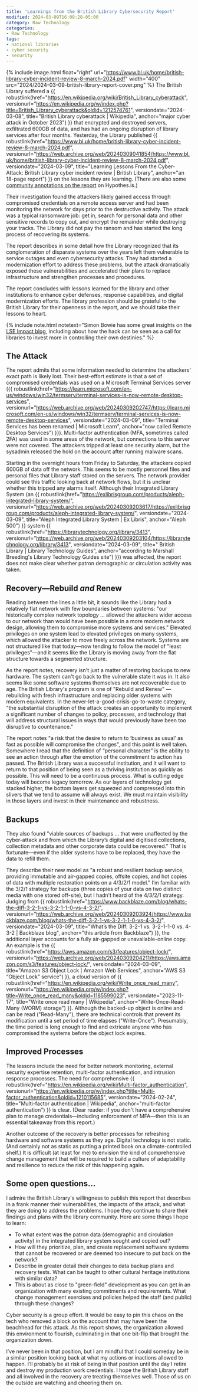 ```yaml
---
title: 'Learnings from the British Library Cybersecurity Report'
modified: 2024-03-09T16:08:28-05:00
category: Raw Technology
categories:
- Raw Technology
tags:
- national libraries
- cyber security
- security
---
```

{% include image.html 
float="right"
url="https://www.bl.uk/home/british-library-cyber-incident-review-8-march-2024.pdf"
width="400"
src="2024/2024-03-09-british-library-report-cover.png"
%}
The British Library suffered a {{ robustlink(href="https://en.wikipedia.org/wiki/British_Library_cyberattack", versionurl="https://en.wikipedia.org/w/index.php?title=British_Library_cyberattack&oldid=1212574761", versiondate="2024-03-08", title="British Library cyberattack | Wikipedia", anchor="major cyber attack in October 2023") }} that encrypted and destroyed servers, exfiltrated 600GB of data, and has had an ongoing disruption of library services after four months. Yesterday, the Library published {{ robustlink(href="https://www.bl.uk/home/british-library-cyber-incident-review-8-march-2024.pdf", versionurl="https://web.archive.org/web/20240309041854/https://www.bl.uk/home/british-library-cyber-incident-review-8-march-2024.pdf", versiondate="2024-03-09", title="Learning Lessons From the Cyber-Attack: British Library cyber incident review | British Library", anchor="an 18-page report") }} on the lessons they are learning. (There are also some [community annotations on the report](https://via.hypothes.is/https://www.bl.uk/home/british-library-cyber-incident-review-8-march-2024.pdf) on Hypothes.is.)

Their investigation found the attackers likely gained access through compromised credentials on a remote access server and had been monitoring the network for days prior to the destructive activity. The attack was a typical ransomware job: get in, search for personal data and other sensitive records to copy out, and encrypt the remainder while destroying your tracks. The Library did not pay the ransom and has started the long process of recovering its systems.

The report describes in some detail how the Library recognized that its conglomeration of disparate systems over the years left them vulnerable to service outages and even cybersecurity attacks. They had started a modernization effort to address these problems, but the attack dramatically exposed these vulnerabilities and accelerated their plans to replace infrastructure and strengthen processes and procedures. 

The report concludes with lessons learned for the library and other institutions to enhance cyber defenses, response capabilities, and digital modernization efforts. The library profession should be grateful to the British Library for their openness in the report, and we should take their lessons to heart.

{% include note.html
notetext="Simon Bowie has some great insights on the <a href='https://blogs.lse.ac.uk/impactofsocialsciences/2024/03/19/the-british-library-hack-is-a-warning-for-all-academic-libraries/'>LSE Impact blog</a>, including about how the hack can be seen as a call for libraries to invest more in controlling their own destinies."
%}

## The Attack
The report admits that some information needed to determine the attackers' exact path is likely lost. Their best-effort estimate is that a set of compromised credentials was used on a Microsoft Terminal Services server ({{ robustlink(href="https://learn.microsoft.com/en-us/windows/win32/termserv/terminal-services-is-now-remote-desktop-services", versionurl="https://web.archive.org/web/20240309202747/https://learn.microsoft.com/en-us/windows/win32/termserv/terminal-services-is-now-remote-desktop-services", versiondate="2024-03-09", title="Terminal Services has been renamed | Microsoft Learn", anchor="now called Remote Desktop Services") }}). Multi-factor authentication (MFA, sometimes called 2FA) was used in some areas of the network, but connections to this server were not covered. The attackers tripped at least one security alarm, but the sysadmin released the hold on the account after running malware scans.

Starting in the overnight hours from Friday to Saturday, the attackers copied 600GB of data off the network. This seems to be mostly personnel files and personal files that Library staff stored on the servers. The network provider could see this traffic looking back at network flows, but it is unclear whether this tripped any alarms itself. Although their Integrated Library System (an {{ robustlink(href="https://exlibrisgroup.com/products/aleph-integrated-library-system/", versionurl="https://web.archive.org/web/20240309203617/https://exlibrisgroup.com/products/aleph-integrated-library-system/", versiondate="2024-03-09", title="Aleph Integrated Library System | Ex Libris", anchor="Aleph 500") }} system {{ robustlink(href="https://librarytechnology.org/library/3413", versionurl="https://web.archive.org/web/20240309203104/https://librarytechnology.org/library/3413", versiondate="2024-03-09", title=" British Library | Library Technology Guides", anchor="according to Marshall Breeding's Library Technology Guides site") }}) was affected, the report does not make clear whether patron demographic or circulation activity was taken.

## Recovery—Rebuild _and_ Renew
Reading between the lines a little bit, it sounds like the Library had a relatively flat network with few boundaries between systems: "our historically complex network topology ... allowed the attackers wider access to our network than would have been possible in a more modern network design, allowing them to compromise more systems and services." Elevated privileges on one system lead to elevated privileges on many systems, which allowed the attacker to move freely across the network. Systems are not structured like that today—now tending to follow the model of "least privileges"—and it seems like the Library is moving away from the flat structure towards a segmented structure.

As the report notes, recovery isn't just a matter of restoring backups to new hardware. The system can't go back to the vulnerable state it was in. It also seems like some software systems themselves are not recoverable due to age. The British Library's program is one of "Rebuild and Renew" — rebuilding with fresh infrastructure and replacing older systems with modern equivalents. In the never-let-a-good-crisis-go-to-waste category, "the substantial disruption of the attack creates an opportunity to implement a significant number of changes to policy, processes, and technology that will address structural issues in ways that would previously have been too disruptive to countenance."

The report notes "a risk that the desire to return to ‘business as usual’ as fast as possible will compromise the changes", and this point is well taken. Somewhere I read that the definition of “personal character” is the ability to see an action through after the emotion of the commitment to action has passed. The British Library was a successful institution, and it will want to return to that position of being seen as a thriving institution as quickly as possible. This will need to be a continuous process. What is cutting edge today will become legacy tomorrow. As our layers of technology get stacked higher, the bottom layers get squeezed and compressed into thin slivers that we tend to assume will always exist. We must maintain visibility in those layers and invest in their maintenance and robustness.

## Backups
They also found "viable sources of backups ... that were unaffected by the cyber-attack and from which the Library’s digital and digitised collections, collection metadata and other corporate data could be recovered." That is fortunate—even if the older systems have to be replaced, they have the data to refill them.

They describe their new model as "a robust and resilient backup service, providing immutable and air-gapped copies, offsite copies, and hot copies of data with multiple restoration points on a 4/3/2/1 model." I’m familiar with the 3/2/1 strategy for backups (three copies of your data on two distinct media with one stored off-site), but I hadn’t heard of the 4/3/2/1 strategy. Judging from {{ robustlink(href="https://www.backblaze.com/blog/whats-the-diff-3-2-1-vs-3-2-1-1-0-vs-4-3-2/", versionurl="https://web.archive.org/web/20240309203924/https://www.backblaze.com/blog/whats-the-diff-3-2-1-vs-3-2-1-1-0-vs-4-3-2/", versiondate="2024-03-09", title="What’s the Diff: 3-2-1 vs. 3-2-1-1-0 vs. 4-3-2 | Backblaze blog", anchor="this article from Backblaze") }}, the additional layer accounts for a fully air-gapped or unavailable-online copy. An example is the {{ robustlink(href="https://aws.amazon.com/s3/features/object-lock/", versionurl="https://web.archive.org/web/20240309204211/https://aws.amazon.com/s3/features/object-lock/", versiondate="2024-03-09", title="Amazon S3 Object Lock | Amazon Web Services", anchor="AWS S3 “Object Lock” service") }}, a cloud version of {{ robustlink(href="https://en.wikipedia.org/wiki/Write_once_read_many", versionurl="https://en.wikipedia.org/w/index.php?title=Write_once_read_many&oldid=1185599023", versiondate="2023-11-17", title="Write once read many | Wikipedia", anchor="Write-Once-Read-Many (WORM) storage") }}. Although the backed-up object is online and can be read ("Read-Many"), there are technical controls that prevent its modification until a set period of time elapses ("Write-Once"). Presumably, the time period is long enough to find and extricate anyone who has compromised the systems before the object lock expires.

## Improved Processes
The lessons include the need for better network monitoring, external security expertise retention, multi-factor authentication, and intrusion response processes. The need for comprehensive {{ robustlink(href="https://en.wikipedia.org/wiki/Multi-factor_authentication", versionurl="https://en.wikipedia.org/w/index.php?title=Multi-factor_authentication&oldid=1210115685", versiondate="2024-02-24", title="Multi-factor authentication | Wikipedia", anchor="multi-factor authentication") }} is clear. (Dear reader: if you don't have a comprehensive plan to manage credentials—including enforcement of MFA—then this is an essential takeaway from this report.)

Another outcome of the recovery is better processes for refreshing hardware and software systems as they age. Digital technology is not static. (And certainly not as static as putting a printed book on a climate-controlled shelf.) It is difficult (at least for me) to envision the kind of comprehensive change management that will be required to build a culture of adaptability and resilience to reduce the risk of this happening again.

## Some open questions...
I admire the British Library's willingness to publish this report that describes in a frank manner their vulnerabilities, the impacts of the attack, and what they are doing to address the problems. I hope they continue to share their findings and plans with the library community. Here are some things I hope to learn:

- To what extent was the patron data (demographic and circulation activity) in the integrated library system sought and copied out?
- How will they prioritize, plan, and create replacement software systems that cannot be recovered or are deemed too insecure to put back on the network?
- Describe in greater detail their changes to data backup plans and recovery tests. What can be taught to other cultural heritage institutions with similar data?
- This is about as close to "green-field" development as you can get in an organization with many existing commitments and requirements. What change management exercises and policies helped the staff (and public) through these changes?

Cyber security is a group effort. It would be easy to pin this chaos on the tech who removed a block on the account that may have been the beachhead for this attack. As this report shows, the organization allowed this environment to flourish, culminating in that one bit-flip that brought the organization down. 

I’ve never been in that position, but I am mindful that I could someday be in a similar position looking back at what my actions or inactions allowed to happen. I’ll probably be at risk of being in that position until the day I retire and destroy my production work credentials. I hope the British Library staff and all involved in the recovery are treating themselves well. Those of us on the outside are watching and cheering them on.